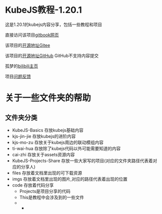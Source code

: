 # KubeJS教程-1.20.1
这是1.20.1的kubejs内容分享，包括一些教程和项目

直接访问该项目[gitbook网页](https://gumeng.gitbook.io/kubejs-jiao-cheng-1.20.1)

该项目的[开源地址Gitee](https://gitee.com/gumengmengs/kubejs-course)

该项目的[开源地址GitHub](https://github.com/Gu-meng/kubejs-course) GitHub不支持内容提交

孤梦的[bilibili主页](https://space.bilibili.com/16632546)

项目[问题反馈](https://gitee.com/gumengmengs/kubejs-course/issues/new/choose)

# 关于一些文件夹的帮助
## 文件夹分类
* KubeJS-Basics 存放kubejs基础内容
* kjs-jin-jie 存放kubejs的进阶内容
* kjs-mo-zu 存放关于kubejs周边的联动模组内容
* ti-wai-hua 存放除了kubejs代码以外可能需要知道的内容
* cai-zhi 存放关于assets资源内容
* KubeJS-Projects-Share 存放一些大家写的项目(对应的文件夹路径代表着对应的分享人)
* files 存放着文档里出现的可下载资源
* imgs 存放着文档里出现的图片,对应的路径代表着出现的位置
* code 存放着代码分享
  * Projects是项目分享的代码
  * This是教程中会涉及到的一些文件
  * -